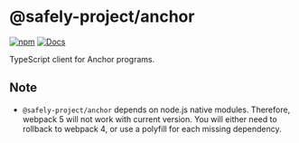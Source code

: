 # @safely-project/anchor

[![npm](https://img.shields.io/npm/v/@safely-project/anchor.svg?color=blue)](https://www.npmjs.com/package/@safely-project/anchor)
[![Docs](https://img.shields.io/badge/docs-typedoc-blue)](https://safely-project.github.io/anchor/ts/index.html)

TypeScript client for Anchor programs.

## Note

* `@safely-project/anchor` depends on node.js native modules. Therefore, webpack 5 will not work with current version. You will either need to rollback to webpack 4, or use a polyfill for each missing dependency.
